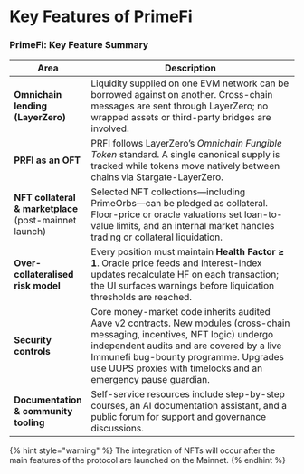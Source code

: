 # Key Features of PrimeFi

### PrimeFi: Key Feature Summary

<table><thead><tr><th>Area</th><th width="468">Description</th></tr></thead><tbody><tr><td><strong>Omnichain lending (LayerZero)</strong></td><td>Liquidity supplied on one EVM network can be borrowed against on another. Cross-chain messages are sent through LayerZero; no wrapped assets or third-party bridges are involved.</td></tr><tr><td><strong>PRFI as an OFT</strong></td><td>PRFI follows LayerZero’s <em>Omnichain Fungible Token</em> standard. A single canonical supply is tracked while tokens move natively between chains via Stargate-LayerZero.</td></tr><tr><td><strong>NFT collateral &#x26; marketplace</strong> (post-mainnet launch)</td><td>Selected NFT collections—including PrimeOrbs—can be pledged as collateral. Floor-price or oracle valuations set loan-to-value limits, and an internal market handles trading or collateral liquidation.</td></tr><tr><td><strong>Over-collateralised risk model</strong></td><td>Every position must maintain <strong>Health Factor ≥ 1</strong>. Oracle price feeds and interest-index updates recalculate HF on each transaction; the UI surfaces warnings before liquidation thresholds are reached.</td></tr><tr><td><strong>Security controls</strong></td><td>Core money-market code inherits audited Aave v2 contracts. New modules (cross-chain messaging, incentives, NFT logic) undergo independent audits and are covered by a live Immunefi bug-bounty programme. Upgrades use UUPS proxies with timelocks and an emergency pause guardian.</td></tr><tr><td><strong>Documentation &#x26; community tooling</strong></td><td>Self-service resources include step-by-step courses, an AI documentation assistant, and a public forum for support and governance discussions.</td></tr></tbody></table>

{% hint style="warning" %}
The integration of NFTs will occur after the main features of the protocol are launched on the Mainnet.
{% endhint %}





